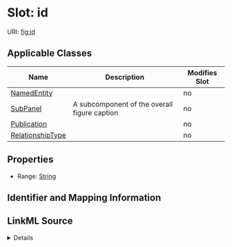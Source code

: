 

# Slot: id

URI: [fig:id](http://w3id.org/ontogpt/figure-templateid)



<!-- no inheritance hierarchy -->





## Applicable Classes

| Name | Description | Modifies Slot |
| --- | --- | --- |
| [NamedEntity](NamedEntity.md) |  |  no  |
| [SubPanel](SubPanel.md) | A subcomponent of the overall figure caption |  no  |
| [Publication](Publication.md) |  |  no  |
| [RelationshipType](RelationshipType.md) |  |  no  |







## Properties

* Range: [String](String.md)





## Identifier and Mapping Information








## LinkML Source

<details>
```yaml
name: id
alias: id
domain_of:
- SubPanel
- NamedEntity
- Publication
range: string

```
</details>